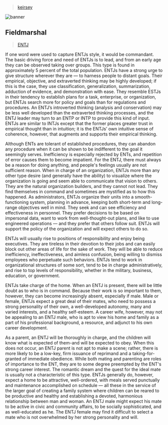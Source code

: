 > [keirsey](../)

![banner](/mbti/photos/banner.png)

## Fieldmarshal

> [ENTJ](/mbti/types/entj)

If one word were used to capture ENTJs style, it would be commandant. The basic driving force and need of ENTJs is to lead, and from an early age they can be observed taking over groups. This type is found in approximately 5 percent of the total population. ENTJs have a strong urge to give structure wherever they are — to harness people to distant goals. Their empirical, objective, and extraverted thinking may be highly developed; if this is the case, they use classification, generalization, summarization, adduction of evidence, and demonstration with ease. They resemble ESTJs in their tendency to establish plans for a task, enterprise, or organization, but ENTJs search more for policy and goals than for regulations and procedures. An ENTJ’s introverted thinking (analysis and conservation) may be less well developed than the extraverted thinking processes, and the ENTJ leader may turn to an ENTP or INTP to provide this kind of input. ENTJs are similar to INTJs except that the former places greater trust in empirical thought than in intuition; it is the ENTJs’ own intuitive sense of coherence, however, that augments and supports their empirical thinking.

Although ENTs are tolerant of established procedures, they can abandon any procedure when it can be shown to be indifferent to the goal it seemingly serves. Inefficiency is especially rejected by ENTs, and repetition of error causes them to become impatient. For the ENTJ, there must always be a reason for doing anything, and people's feelings usually are not sufficient reason. When in charge of an organization, ENTJs more than any other type desire (and generally have the ability) to visualize where the organization is going and seem able to communicate that vision to others. They are the natural organization builders, and they cannot not lead. They find themselves in command and sometimes are mystified as to how this happened. As administrators, ENTJs organize their units into a smooth-functioning system, planning in advance, keeping both short-term and long-range objectives well in mind. They seek and can see efficiency and effectiveness in personnel. They prefer decisions to be based on impersonal data, want to work from well-thought-out plans, and like to use engineered operations — and they prefer that others follow suit. ENTJs will support the policy of the organization and will expect others to do so.

ENTJs will usually rise to positions of responsibility and enjoy being executives. They are tireless in their devotion to their jobs and can easily block out other areas of life for the sake of work. They will be able to reduce inefficiency, ineffectiveness, and aimless confusion, being willing to dismiss employees who perpetuate such behaviors. ENTJs tend to work in organizational structures of some sort, tend to be in charge administratively, and rise to top levels of responsibility, whether in the military, business, education, or government.

ENTJs take charge of the home. When an ENTJ is present, there will be little doubt as to who is in command. Because their work is so important to them, however, they can become increasingly absent, especially if male. Male or female, ENTJs expect a great deal of their mates, who need to possess a strong personality of their own, a well-developed autonomy, many and varied interests, and a healthy self-esteem. A career wife, however, may not be appealing to an ENTJ male, who is apt to view his home and family as a part of his professional background, a resource, and adjunct to his own career development.

As a parent, an ENTJ will be thoroughly in charge, and the children will know what is expected of them-and will be expected to obey. When this does not occur, an ENTJ parent is not apt to make a scene; rather, there is more likely to be a low-key, firm issuance of reprimand and a taking-for-granted of immediate obedience. While both mating and parenting are roles of importance to the ENT, they are to some degree preempted by the ENT's strong career interest. The romantic dream and the quest for the ideal mate is usually not a characteristic of this type. ENTJs generally do, however, expect a home to be attractive, well-ordered, with meals served punctually and maintenance accomplished on schedule — all these in the service of the larger goal of creating a family system where children can be reared to be productive and healthy and establishing a devoted, harmonious relationship between man and woman. An ENTJ male might expect his mate to be active in civic and community affairs, to be socially sophisticated, and as well-educated as he. The ENTJ female may find it difficult to select a mate who is not overwhelmed by her strong personality and will.